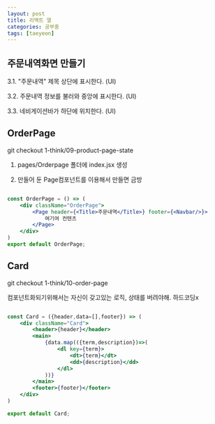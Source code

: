 ```yaml
---
layout: post
title: 리액트 열
categories: 공부중
tags: [taeyeon]
---
```


## 주문내역화면 만들기

3.1. "주문내역" 제목 상단에 표시한다. (UI)

3.2. 주문내역 정보를 불러와 중앙에 표시한다. (UI)

3.3. 네비게이션바가 하단에 위치한다. (UI)

## OrderPage

git checkout 1-think/09-product-page-state

1. pages/Orderpage 폴더에 index.jsx 생성

2. 만들어 둔 Page컴포넌트를 이용해서 만들면 금방

``` 1=index.jsx

const OrderPage = () => (
    <div className="OrderPage">
        <Page header={<Title>주문내역</Title>} footer={<Navbar/>}>
            여기여 컨텐츠
        </Page>
    </div>
)
export default OrderPage;

```

## Card

git checkout 1-think/10-order-page

컴포넌트화되기위해서는 자신이 갖고있는 로직, 상태를 버려야해. 하드코딩x

```2=Card.jsx

const Card = ({header,data=[],footer}) => (
    <div className="Card">
        <header>{header}</header>
        <main>
            {data.map(({term,description})=>(
                <dl key={term}>
                    <dt>{term}</dt>
                    <dd>{description}</dd>
                </dl>
            ))}
        </main>
        <footer>{footer}</footer>
    </div>
)

export default Card;

```
